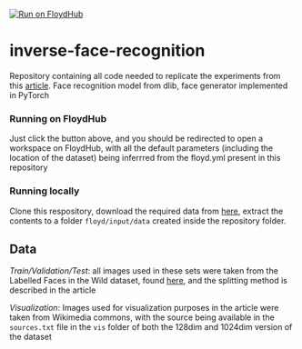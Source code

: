 [![Run on FloydHub](https://static.floydhub.com/button/button-small.svg)](https://floydhub.com/run?template=https://github.com/irhumshafkat/inverse-face-recognition) 
# inverse-face-recognition

Repository containing all code needed to replicate the experiments from this [article](https://blog.floydhub.com/inverting-facial-recognition-models/). Face recognition model from dlib, face generator implemented in PyTorch

### Running on FloydHub
 
Just click the button above, and you should be redirected to open a workspace on FloydHub, with all the default parameters (including the location of the dataset) being inferrred from the floyd.yml present in this repository

### Running locally

Clone this respository, download the required data from [here](https://www.floydhub.com/irhumshafkat/datasets/face-inversion-dataset/4), extract the contents to a folder `floyd/input/data` created inside the repository folder. 
 
## Data 

*Train/Validation/Test*: all images used in these sets were taken from the Labelled Faces in the Wild dataset, found [here](http://vis-www.cs.umass.edu/lfw/), and the splitting method is described in the article

*Visualization*: Images used for visualization purposes in the article were taken from Wikimedia commons, with the source being available in the `sources.txt` file in the `vis` folder of both the 128dim and 1024dim version of the dataset
